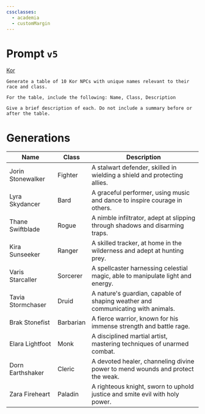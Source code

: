 ```yaml
---
cssclasses:
  - academia
  - customMargin
---
```

# Prompt ``v5``
[Kor](file:///D:\Documents\Notes\DND\DND\Quartz\DM\Homebrew\Sapient\Kor)
```
Generate a table of 10 Kor NPCs with unique names relevant to their race and class.

For the table, include the following: Name, Class, Description

Give a brief description of each. Do not include a summary before or after the table.
```

# Generations

| Name             | Class         | Description                                                                 |
|------------------|---------------|-----------------------------------------------------------------------------|
| Jorin Stonewalker| Fighter       | A stalwart defender, skilled in wielding a shield and protecting allies.     |
| Lyra Skydancer   | Bard          | A graceful performer, using music and dance to inspire courage in others.    |
| Thane Swiftblade | Rogue         | A nimble infiltrator, adept at slipping through shadows and disarming traps. |
| Kira Sunseeker   | Ranger        | A skilled tracker, at home in the wilderness and adept at hunting prey.      |
| Varis Starcaller | Sorcerer      | A spellcaster harnessing celestial magic, able to manipulate light and energy.|
| Tavia Stormchaser| Druid         | A nature's guardian, capable of shaping weather and communicating with animals. |
| Brak Stonefist   | Barbarian     | A fierce warrior, known for his immense strength and battle rage.            |
| Elara Lightfoot  | Monk          | A disciplined martial artist, mastering techniques of unarmed combat.        |
| Dorn Earthshaker | Cleric        | A devoted healer, channeling divine power to mend wounds and protect the weak.|
| Zara Fireheart   | Paladin       | A righteous knight, sworn to uphold justice and smite evil with holy power.  |
